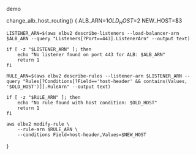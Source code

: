 demo

change_alb_host_routing() {
    ALB_ARN=$1
    OLD_HOST=$2
    NEW_HOST=$3

    LISTENER_ARN=$(aws elbv2 describe-listeners --load-balancer-arn $ALB_ARN --query "Listeners[?Port==443].ListenerArn" --output text)
    
    if [ -z "$LISTENER_ARN" ]; then
        echo "No listener found on port 443 for ALB: $ALB_ARN"
        return 1
    fi

    RULE_ARN=$(aws elbv2 describe-rules --listener-arn $LISTENER_ARN --query "Rules[?Conditions[?Field=='host-header' && contains(Values, '$OLD_HOST')]].RuleArn" --output text)
    
    if [ -z "$RULE_ARN" ]; then
        echo "No rule found with host condition: $OLD_HOST"
        return 1
    fi

    aws elbv2 modify-rule \
        --rule-arn $RULE_ARN \
        --conditions Field=host-header,Values=$NEW_HOST
}
